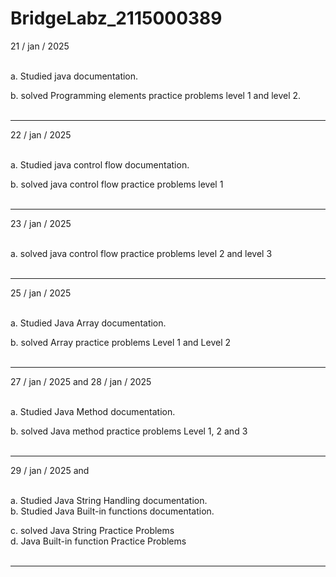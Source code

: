 # BridgeLabz_2115000389

21 / jan / 2025<br><br>

a. Studied java documentation.<br>

b. solved Programming elements practice problems level 1 and level 2.<br><br>
*********************************************************************************************************************************************************************

22 / jan / 2025<br><br>

a. Studied java control flow documentation.<br>

b. solved java control flow practice problems level 1 <br><br>
*********************************************************************************************************************************************************************

23 / jan / 2025<br><br>


a. solved java control flow practice problems level 2 and level 3<br><br>

*********************************************************************************************************************************************************************

25 / jan / 2025<br><br>

a. Studied Java Array documentation.<br>

b. solved Array practice problems Level 1 and Level 2 <br><br>
*********************************************************************************************************************************************************************

27 / jan / 2025 and 28 / jan / 2025 <br><br>

a. Studied Java Method documentation.<br>

b. solved Java method practice problems Level 1, 2 and 3 <br><br>
*********************************************************************************************************************************************************************

29 / jan / 2025 and <br><br>

a. Studied Java String Handling documentation.<br>
b. Studied Java Built-in functions documentation.<br>

c. solved Java String Practice Problems <br>
d. Java Built-in function Practice Problems <br><br>
*********************************************************************************************************************************************************************
